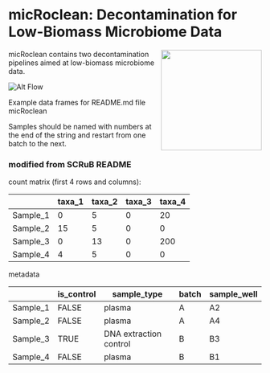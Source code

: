 # micRoclean: Decontamination for Low-Biomass Microbiome Data

<img src="https://github.com/rachelgriffard/micRoclean_development/blob/main/micRoclean.svg" height = "200" align = "right">

micRoclean contains two decontamination pipelines aimed at low-biomass microbiome data.

![Alt Flow](https://github.com/rachelgriffard/micRoclean_development/assets/95938614/d6ee9002-6f81-4719-8554-26b50aa50080)

Example data frames for README.md file micRoclean

Samples should be named with numbers at the end of the string and restart from one batch to the next.

### modified from SCRuB README

count matrix (first 4 rows and columns):

| | taxa_1 | taxa_2 | taxa_3 | taxa_4 |
| :-------------: | ------------- |------------- |------------- |------------- |
| Sample_1  |  0 | 5 | 0|20 |
| Sample_2  |  15 | 5 | 0|0 |
| Sample_3  |  0 | 13 | 0| 200 |
| Sample_4  |  4 | 5 | 0| 0 |

metadata

| | is_control | sample_type | batch | sample_well |
| :-------------: | ------------- |------------- |------------- |------------- |
| Sample_1  |  FALSE | plasma | A| A2|
| Sample_2  |  FALSE | plasma | A| A4|
| Sample_3  |  TRUE | DNA extraction control | B| B3| 
| Sample_4  |  FALSE | plasma | B| B1|
